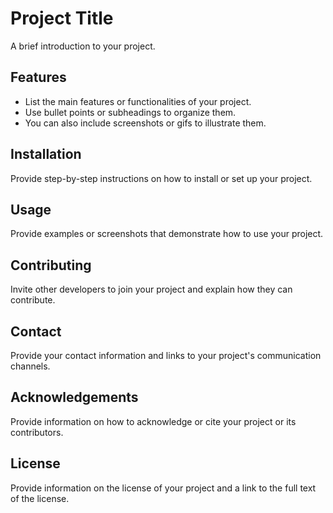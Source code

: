 # Project Title

A brief introduction to your project.

## Features

- List the main features or functionalities of your project.
- Use bullet points or subheadings to organize them.
- You can also include screenshots or gifs to illustrate them.

## Installation

Provide step-by-step instructions on how to install or set up your project.

## Usage

Provide examples or screenshots that demonstrate how to use your project.

## Contributing

Invite other developers to join your project and explain how they can contribute.

## Contact

Provide your contact information and links to your project's communication channels.

## Acknowledgements

Provide information on how to acknowledge or cite your project or its contributors.

## License

Provide information on the license of your project and a link to the full text of the license.

